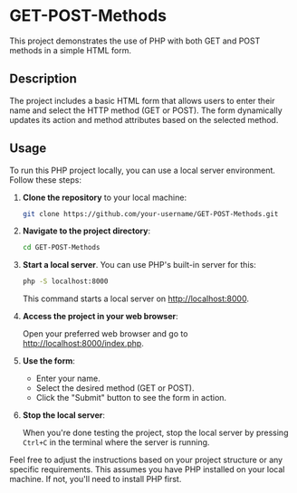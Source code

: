 # GET-POST-Methods

This project demonstrates the use of PHP with both GET and POST methods in a simple HTML form.

## Description

The project includes a basic HTML form that allows users to enter their name and select the HTTP method (GET or POST). The form dynamically updates its action and method attributes based on the selected method.

## Usage

To run this PHP project locally, you can use a local server environment. Follow these steps:

1. **Clone the repository** to your local machine:

    ```bash
    git clone https://github.com/your-username/GET-POST-Methods.git
    ```

2. **Navigate to the project directory**:

    ```bash
    cd GET-POST-Methods
    ```

3. **Start a local server**. You can use PHP's built-in server for this:

    ```bash
    php -S localhost:8000
    ```

    This command starts a local server on [http://localhost:8000](http://localhost:8000).

4. **Access the project in your web browser**:

    Open your preferred web browser and go to [http://localhost:8000/index.php](http://localhost:8000/index.php).

5. **Use the form**:

    - Enter your name.
    - Select the desired method (GET or POST).
    - Click the "Submit" button to see the form in action.

6. **Stop the local server**:

    When you're done testing the project, stop the local server by pressing `Ctrl+C` in the terminal where the server is running.

Feel free to adjust the instructions based on your project structure or any specific requirements. This assumes you have PHP installed on your local machine. If not, you'll need to install PHP first.
